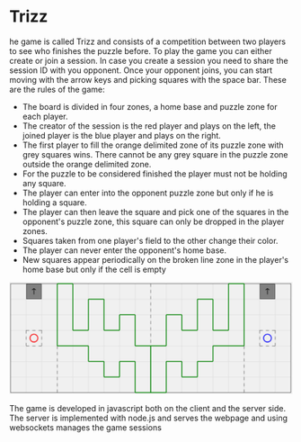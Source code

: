 Trizz
=====
he game is called Trizz and consists of a competition between two players to see who finishes the puzzle before.
To play the game you can either create or join a session. In case you create a session you need to share the session ID with you opponent. Once your opponent joins, you can start moving with the arrow keys and picking squares with the space bar. These are the rules of the game:


- The board is divided in four zones, a home base and puzzle zone for each player.
- The creator of the session is the red player and plays on the left, the joined player is the blue player and plays on the right.
- The first player to fill the orange delimited zone of its puzzle zone with grey squares wins. There cannot be any grey square in the puzzle zone outside the orange delimited zone.
- For the puzzle to be considered finished the player must not be holding any square.
- The player can enter into the opponent puzzle zone but only if he is holding a square.
- The player can then leave the square and pick one of the squares in the opponent's puzzle zone, this square can only be dropped in the player zones.
- Squares taken from one player's field to the other change their color.
- The player can never enter the opponent's home base.
- New squares appear periodically on the broken line zone in the player's home base but only if the cell is empty


![Alt text](/screenshots/screenshot1.jpg "Playing Trizz")

The game is developed in javascript both on the client and the server side. The server is implemented with node.js and serves the webpage and using websockets manages the game sessions
